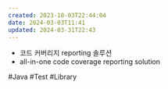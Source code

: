 ```yaml
---
created: 2023-10-03T22:44:04
date: 2024-03-03T11:41
updated: 2024-03-31T22:43
---
```

- 코드 커버리지 reporting 솔루션
- all-in-one code coverage reporting solution

#Java 
#Test 
#Library 